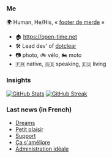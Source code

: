 ### Me

🌍 Human, He/His, « [footer de merde](https://open-time.net/post/2013/07/17/La-veritable-histoire-du-Footer-de-merde-) » 
* 🏠 https://open-time.net 
* 🛠️ Lead dev' of [dotclear](https://git.dotclear.org/dev/dotclear)
* 📷 photo, 🚲 vélo, 🏍️ moto 
* 🇫🇷 native, 🇬🇧 speaking, 🇪🇺 living

### Insights

[![GitHub Stats](https://github-readme-stats.vercel.app/api?username=franck-paul)](https://github.com/franck-paul)
[![GitHub Streak](https://github-readme-streak-stats.herokuapp.com?user=franck-paul)](https://git.io/streak-stats)

### Last news (in French)

<!-- BLOG-POST-LIST:START -->
- [Dreams](https://open-time.net/post/2023/04/24/Dreams)
- [Petit plaisir](https://open-time.net/post/2023/04/23/Petit-plaisir)
- [Support](https://open-time.net/post/2023/04/22/Support)
- [Ça s&#39;améliore](https://open-time.net/post/2023/04/21/Ca-s-ameliore)
- [Administration idéale](https://open-time.net/post/2023/04/20/Administration-ideale)
<!-- BLOG-POST-LIST:END -->
